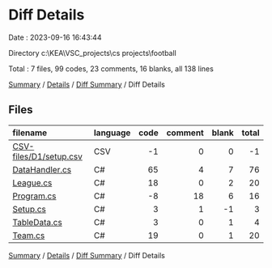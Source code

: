 # Diff Details

Date : 2023-09-16 16:43:44

Directory c:\\KEA\\VSC_projects\\cs projects\\football

Total : 7 files,  99 codes, 23 comments, 16 blanks, all 138 lines

[Summary](results.md) / [Details](details.md) / [Diff Summary](diff.md) / Diff Details

## Files
| filename | language | code | comment | blank | total |
| :--- | :--- | ---: | ---: | ---: | ---: |
| [CSV-files/D1/setup.csv](/CSV-files/D1/setup.csv) | CSV | -1 | 0 | 0 | -1 |
| [DataHandler.cs](/DataHandler.cs) | C# | 65 | 4 | 7 | 76 |
| [League.cs](/League.cs) | C# | 18 | 0 | 2 | 20 |
| [Program.cs](/Program.cs) | C# | -8 | 18 | 6 | 16 |
| [Setup.cs](/Setup.cs) | C# | 3 | 1 | -1 | 3 |
| [TableData.cs](/TableData.cs) | C# | 3 | 0 | 1 | 4 |
| [Team.cs](/Team.cs) | C# | 19 | 0 | 1 | 20 |

[Summary](results.md) / [Details](details.md) / [Diff Summary](diff.md) / Diff Details